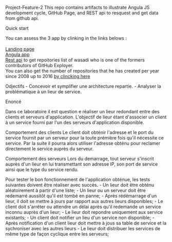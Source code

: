Project-Feature-2
This repo contains artifacts to illustrate Angula JS development cycle, GitHub Page, and REST api to resquest and get data from github api.

Quick start

You can assess the 3 app by clinking in the links belows : 
</br>
</br>
[Landing page](https://patrickhub.github.io/Project-Feature-2/) 
</br>
[Angula app](https://arcane-hamlet-81712.herokuapp.com/) 
</br>
[Rest api](https://blooming-earth-98873.herokuapp.com/api/repos) to get repoitories list of wasadi who is one of the formers
contributors of GitHub Exployer. </br> You can also get the number of repositories that he has created per year since 2008 up to 2016 
[by clincking here](https://blooming-earth-98873.herokuapp.com/api/repos/total)




Odjectifs
	- Concevoir et symplifier une architecture repartie.
	- Analyser la problématique à un lieur de service.

Enoncé

Dans ce laboratoire il est question e réaliser un lieur redondant entre des clients et serveurs d'application. 
L'objectif de lieur étant d'associer un client à un service fourni par l'un des serveurs d'application disponible.

Comportement des clients
Le client doit obténir l'adresse et le port du service fournit par un serveur pour la toute prémière fois qu'il nécessite ce service.
Par la suite il pourra alors utiliser l'adresse obténu pour reclamer directement le service auprès du serveur.

Comportement des serveurs
Lors du demarrage, tout serveur s'inscrit auprès d'un lieur en lui transmettant son adresse IP, son port de service ainsi que le type du service rendu.

Pour tester le bon fonctionnement de l'application obténue, les tests suivantes doivent être réaliser avec succès.
	- Un lieur doit être obténu aléatoirement à partir d'une liste;
	- Un lieur ou un serveur doit être redemarré aussitôt qu'il est tombé en panne;
	- Après rédémarrage d'un lieur, il doit se mettre à jours par rapport aux autres lieurs disponibles;
	- Le client doit s'arrêter ou attendre un délai après qu'il redemande un service inconnu auprès d'un lieur;
	- Le lieur doit repondre uniquement aux service existants;
	- Un client doit notifier un lieu d'un service non disponible;
	- Après notification d'un client lieur doit mettre à jous sa table de service et la sychroniser avec les autres lieurs
	- Le lieur doit distribuer les services de même type de façon cyclique entre les serveurs;
